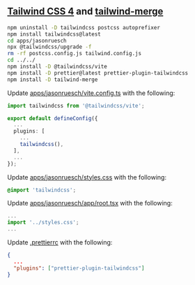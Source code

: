 ## [Tailwind CSS 4](https://tailwindcss.com/) and [tailwind-merge](https://github.com/dcastil/tailwind-merge)

```bash
npm uninstall -D tailwindcss postcss autoprefixer
npm install tailwindcss@latest
cd apps/jasonruesch
npx @tailwindcss/upgrade -f
rm -rf postcss.config.js tailwind.config.js
cd ../../
npm install -D @tailwindcss/vite
npm install -D prettier@latest prettier-plugin-tailwindcss
npm install -D tailwind-merge
```

Update [apps/jasonruesch/vite.config.ts](../../apps/jasonruesch/vite.config.ts) with the following:

```typescript
import tailwindcss from '@tailwindcss/vite';

export default defineConfig({
  ...
  plugins: [
    ...
    tailwindcss(),
  ],
  ...
});
```

Update [apps/jasonruesch/styles.css](../../apps/jasonruesch/styles.css) with the following:

```css
@import 'tailwindcss';
```

Update [apps/jasonruesch/app/root.tsx](../../apps/jasonruesch/app/root.tsx) with the following:

```typescript
...
import '../styles.css';
...
```

Update [.prettierrc](../../.prettierrc) with the following:

```json
{
  ...
  "plugins": ["prettier-plugin-tailwindcss"]
}
```
